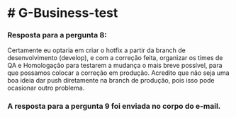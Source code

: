 # # G-Business-test

### Resposta para a pergunta 8:

Certamente eu optaria em criar o hotfix a partir da branch de desenvolvimento (develop), e com a correção feita, organizar os times de QA e Homologação para testarem a mudança o mais breve possível, para que possamos colocar a correção em produção. Acredito que não seja uma boa ideia dar push diretamente na branch de produção, pois isso pode ocasionar outro problema. 

### A resposta para a pergunta 9 foi enviada no corpo do e-mail.
